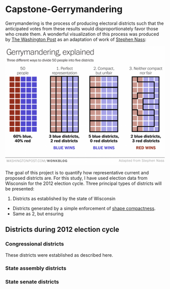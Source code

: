 Capstone-Gerrymandering
=======================
Gerrymandering is the process of producing electoral districts such that the anticipated votes from these results would disproportionately favor those who create them. A wonderful visualization of this process was produced by [The Washington Post](https://www.washingtonpost.com/news/wonk/wp/2015/03/01/this-is-the-best-explanation-of-gerrymandering-you-will-ever-see/?utm_term=.a0d638d12c92) as an adaptation of work of [Stephen Nass](https://www.reddit.com/r/woahdude/comments/2xgqss/this_is_how_gerrymandering_works/):

<img src='./images/gerrymandering_wp.png' style="width: 1000px">


The goal of this project is to quantify how representative current and proposed districts are. For this study, I have used election data from Wisconsin for the 2012 election cycle. Three principal types of districts will be presented:
1. Districts as established by the state of Wisconsin
* Districts generated by a simple enforcement of [shape compactness](https://en.wikipedia.org/wiki/Compactness_measure_of_a_shape).
* Same as 2, but ensuring

Districts during 2012 election cycle
-----------------
### Congressional districts
These districts were established as described here.

### State assembly districts

### State senate districts
